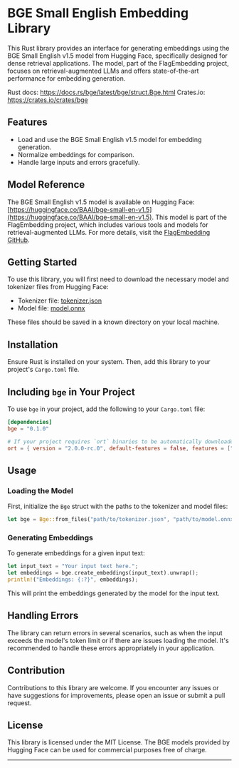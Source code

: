 # BGE Small English Embedding Library

This Rust library provides an interface for generating embeddings using the BGE Small English v1.5 model from Hugging
Face, specifically designed for dense retrieval applications. The model, part of the FlagEmbedding project, focuses on
retrieval-augmented LLMs and offers state-of-the-art performance for embedding generation.

Rust docs: https://docs.rs/bge/latest/bge/struct.Bge.html
Crates.io: https://crates.io/crates/bge

## Features

- Load and use the BGE Small English v1.5 model for embedding generation.
- Normalize embeddings for comparison.
- Handle large inputs and errors gracefully.

## Model Reference

The BGE Small English v1.5 model is available on Hugging
Face: [https://huggingface.co/BAAI/bge-small-en-v1.5](https://huggingface.co/BAAI/bge-small-en-v1.5). This model is part
of the FlagEmbedding project, which includes various tools and models for retrieval-augmented LLMs. For more details,
visit the [FlagEmbedding GitHub](https://github.com/flagembedding).

## Getting Started

To use this library, you will first need to download the necessary model and tokenizer files from Hugging Face:

- Tokenizer
  file: [tokenizer.json](https://huggingface.co/BAAI/bge-small-en-v1.5/blob/main/tokenizer.json)
- Model file: [model.onnx](https://huggingface.co/BAAI/bge-small-en-v1.5/blob/main/onnx/model.onnx)

These files should be saved in a known directory on your local machine.

## Installation

Ensure Rust is installed on your system. Then, add this library to your project's `Cargo.toml` file.

## Including `bge` in Your Project

To use `bge` in your project, add the following to your `Cargo.toml` file:

```toml
[dependencies]
bge = "0.1.0"

# If your project requires `ort` binaries to be automatically downloaded, include `ort` with the `download-binaries` feature enabled:
ort = { version = "2.0.0-rc.0", default-features = false, features = ["download-binaries"] }
```

## Usage

### Loading the Model

First, initialize the `Bge` struct with the paths to the tokenizer and model files:

```rust
let bge = Bge::from_files("path/to/tokenizer.json", "path/to/model.onnx").unwrap();
```

### Generating Embeddings

To generate embeddings for a given input text:

```rust
let input_text = "Your input text here.";
let embeddings = bge.create_embeddings(input_text).unwrap();
println!("Embeddings: {:?}", embeddings);
```

This will print the embeddings generated by the model for the input text.

## Handling Errors

The library can return errors in several scenarios, such as when the input exceeds the model's token limit or if there
are issues loading the model. It's recommended to handle these errors appropriately in your application.

## Contribution

Contributions to this library are welcome. If you encounter any issues or have suggestions for improvements, please open
an issue or submit a pull request.

## License

This library is licensed under the MIT License. The BGE models provided by Hugging Face can be used for commercial
purposes free of charge.

---
